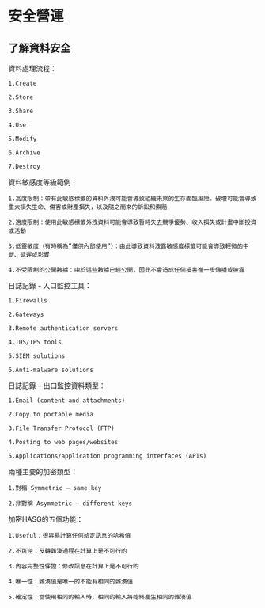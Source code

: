 安全營運
===

了解資料安全
---

資料處理流程：

    1.Create
   
    2.Store
   
    3.Share
   
    4.Use
   
    5.Modify
   
    6.Archive
   
    7.Destroy

資料敏感度等級範例：

    1.高度限制：帶有此敏感標籤的資料外洩可能會導致組織未來的生存面臨風險。破壞可能會導致重大損失生命、傷害或財產損失，以及隨之而來的訴訟和索賠

    2.適度限制：使用此敏感標籤外洩資料可能會導致暫時失去競爭優勢、收入損失或計畫中斷投資或活動

    3.低靈敏度（有時稱為“僅供內部使用”）：由此導致資料洩露敏感度標籤可能會導致輕微的中斷、延遲或影響

    4.不受限制的公開數據：由於這些數據已經公開，因此不會造成任何損害進一步傳播或披露

日誌記錄 - 入口監控工具：

    1.Firewalls
    
    2.Gateways
    
    3.Remote authentication servers
    
    4.IDS/IPS tools
    
    5.SIEM solutions
    
    6.Anti-malware solutions
    
日誌記錄 – 出口監控資料類型：

    1.Email (content and attachments)
    
    2.Copy to portable media
    
    3.File Transfer Protocol (FTP)
    
    4.Posting to web pages/websites
    
    5.Applications/application programming interfaces (APIs)

兩種主要的加密類型：

    1.對稱 Symmetric – same key
    
    2.非對稱 Asymmetric – different keys

加密HASG的五個功能：

    1.Useful：很容易計算任何給定訊息的哈希值

    2.不可逆：反轉雜湊過程在計算上是不可行的

    3.內容完整性保證：修改訊息在計算上是不可行的

    4.唯一性：雜湊值是唯一的不能有相同的雜湊值

    5.確定性：當使用相同的輸入時，相同的輸入將始終產生相同的雜湊值
    
